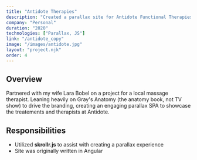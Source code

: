 ```yaml
---
title: "Antidote Therapies"
description: "Created a parallax site for Antidote Functional Therapies"
company: "Personal"
duration: "2020"
technologies: ["Parallax, JS"]
link: "/antidote_copy"
image: "/images/antidote.jpg"
layout: "project.njk"
order: 4
---
```


## Overview
Partnered with my wife Lara Bobel on a project for a local massage therapist. Leaning heavily on Gray's Anatomy (the anatomy book, not TV show) to drive the branding, creating an engaging parallax SPA to showcase the treatements and therapists at Antidote. 

## Responsibilities
- Utilized **skrollr.js** to assist with creating a parallax experience 
- Site was originally written in Angular

